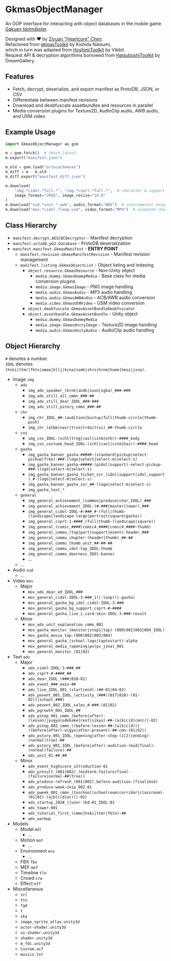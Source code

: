 # GkmasObjectManager

An OOP interface for interacting with object databases
in the mobile game [Gakuen Idolm@ster](https://gakuen.idolmaster-official.jp/).

Designed with ❤ by [Ziyuan "Heartcore" Chen](https://allenheartcore.github.io/). <br>
Refactored from [gkmasToolkit](https://github.com/kishidanatsumi/gkmasToolkit) by Kishida Natsumi, <br>
which in turn was adapted from [HoshimiToolkit](https://github.com/MalitsPlus/HoshimiToolkit) by Vibbit. <br>
Request API & decryption algorithms borrowed from [HatsuboshiToolkit](https://github.com/DreamGallery/HatsuboshiToolkit) by DreamGallery.



## Features

- Fetch, decrypt, deserialize, and export manifest as ProtoDB, JSON, or CSV
- Differentiate between manifest revisions
- Download and deobfuscate assetbundles and resources in parallel
- Media conversion plugins for Texture2D, AudioClip audio, AWB audio, and USM video



## Example Usage

```python
import GkmasObjectManager as gom

m = gom.fetch()  # fetch latest
m.export("manifest.json")

m_old = gom.load("octocacheevai")
m_diff = m - m_old
m_diff.export("manifest_diff.json")

m.download(
    "img.*cidol.*full.*", "img.*csprt.*full.*",  # character & support cards
    image_format="JPEG", image_resize="16:9"
)
m.download("sud.*inst.*.awb", audio_format="WAV")  # instrumental songs
m.download("mov.*cidol.*loop.usm", video_format="MP4")  # animated character cards
```



## Class Hierarchy

- `manifest.decrypt.AESCBCDecryptor` - Manifest decryption
- `manifest.octodb_pb2.Database` - ProtoDB deserialization
- `manifest.manifest.GkmasManifest` - **ENTRY POINT**
  - `manifest.revision.GkmasManifestRevision` - Manifest revision management
  - `manifest.listing.GkmasObjectList` - Object listing and indexing
    - `object.resource.GkmasResource` - Non-Unity object
      - `media.dummy.GkmasDummyMedia` - Base class for media conversion plugins
      - `media.image.GkmasImage` - PNG image handling
      - `media.audio.GkmasAudio` - MP3 audio handling
      - `media.audio.GkmasAWBAudio` - ACB/AWB audio conversion
      - `media.video.GkmasUSMVideo` - USM video conversion
    - `object.deobfuscate.GkmasAssetBundleDeobfuscator`
    - `object.assetbundle.GkmasAssetBundle` - Unity object
      - `media.dummy.GkmasDummyMedia`
      - `media.image.GkmasUnityImage` - Texture2D image handling
      - `media.audio.GkmasUnityAudio` - AudioClip audio handling



## Object Hierarchy

`#` denotes a number. <br>
`IDOL` denotes `(hski|ttmr|fktn|amao|kllj|kcna|ssmk|shro|hrnm|hume|hmsz|jsna)`.

- Image `img`
  - `adv`
    - `img_adv_speaker_(krnh|andk|sson|sgka)_###-###`
    - `img_adv_still_all_cmmn_###-##`
    - `img_adv_still_dear_IDOL_###-###`
    - `img_adv_still_pstory_cmmn_###-##`
  - `chr`
    - `img_chr_IDOL_##-(audition|bustup|full|thumb-circle|thumb-push)`
    - `img_chr_(atbm|nasr|trvo|trda|trvi)_##-thumb-circle`
  - `cos`
    - `img_cos_IDOL-(schl|trng|casl|cstm|othr)-####_body`
    - `img_cos_costume_head_IDOL-(schl|casl|cstm|hair)-####_head`
  - `gasha`
    - `img_gasha_banner_gasha-#####-(standard|pickup|select-pickup|free)-###-(logo|select|select-m|select-s)`
    - `img_gasha_banner_gasha-#####-(pidol|support)-select-pickup-###-(logo|select-m|select-s)`
    - `img_gasha_banner_gasha_ticket_ssr_(idol|support|idol_support)_#-(logo|select-m|select-s)`
    - `img_gasha_banner_gasha_ssr_##-(logo|select-m|select-s)`
    - `img_gasha_text_*`
  - `general`
    - `img_general_achievement_(common|produce|char_IDOL)_###`
    - `img_general_achievement_IDOL-(#-###|master|tower)_###`
    - `img_general_cidol-IDOL-#-###_#-(full|thumb-(landscape|landscape-large|portrait|square|gasha))`
    - `img_general_csprt-1-####_(full|thumb-(landscape|square))`
    - `img_general_(comic_####|comic4_####|comic4_####-thumb)`
    - `img_general_commu_(top|part|support|event)-header_###`
    - `img_general_commu_chapter-(header|thumb)_##-##`
    - `img_general_commu_thumb_unit_##-##-##`
    - `img_general_commu_idol-top_IDOL-thumb`
    - `img_general_commu_dearness_IDOl-banner`
    - ...
  - ...
- Audio `sud`
  - ...
- Video `mov`
  - Major
    - `mov_adv_dear_ed_IDOL_###`
    - `mov_general_cidol-IDOL-3-###_1(|-loop)(|-gasha)`
    - `mov_general_gasha_bg_idol_cidol-IDOL-3-###`
    - `mov_general_gasha_bg_support_csprt-#-####`
    - `mov_general_gasha_live_i_card-skin-IDOL-3-###-result`
  - Minor
    - `mov_adv_unit_explanation_cmmn_001`
    - `mov_gasha_monitor_(monitor|step1|tap)-(000|002|003|004_IDOL)`
    - `mov_gasha_movie_tap-(000|002|003|004)`
    - `mov_general_gasha_(school-logo|taptostart)-alpha`
    - `mov_general_media_(opening|pv|pv_jsna)_001`
    - `mov_general_monitor_(01|03)`
- Text `adv`
  - Major
    - `adv_cidol-IDOL-3-###_##`
    - `adv_csprt-#-####_##`
    - `adv_dear_IDOL_(###|010-01)`
    - `adv_event_###_main-##`
    - `adv_live_IDOL_001_(start|end)-(##-01|04-02)`
    - `adv_pevent_001_IDOL_(activity_(###|(017|018)-(01-02))|school_###)`
    - `adv_pevent_002_IDOL_sales_#-###-(01|02)`
    - `adv_pgrowth_001_IDOL_##`
    - `adv_pstep_001_cmmn_(before|after)-(lesson|jyugyo|odekake|rest|sikyu)-##-(a|b|c|d|cmn)(|-02)`
    - `adv_pstep_002_cmmn_((before-lesson-##-(a|b|c|d))|((before|after)-eigyo|after-present)-##-cmn-(01|02))`
    - `adv_pstory_001_IDOL_(opening|after-step-(1|2)|ending)-(normal|true)-##`
    - `adv_pstory_001_IDOL_(before|after)-audition-(mid|final)-(normal|failure)-##`
    - `adv_unit_01-##_##`
  - Minor
    - `adv_event_highscore_introduction-01`
    - `adv_presult_(001|002)_(midterm-failure|final-(failure|normal-##|true))`
    - `adv_produce-refresh_(001|002)_before-audition-(final|mid)`
    - `adv_produce-week-skip_002_01`
    - `adv_pweek_001_cmmn_(toschool|schoolroom|corridor|classroom)-(01|02)-(a|b|c|d|ac)(|-02)`
    - `adv_startup_202#_(|user-)bd-01_IDOL-01`
    - `adv_tower-001`
    - `adv_tutorial_first_(cmmn|hski|ttmr|fktn)-##`
    - `adv_warmup`
- Models
  - Model `mdl`
    - ...
  - Motion `mot`
    - ...
  - Environment `env`
    - ...
  - FBX `fbx`
  - MEF `mef`
  - Timeline `tln`
  - Crowd `crw`
  - Effect `eff`
- Miscellaneous
  - `scl`
  - `ttn`
  - `fgd`
  - `t`
  - `sky`
  - `image_sprite_atlas.unity3d`
  - `actor-shader.unity3d`
  - `ui-shader.unity3d`
  - `shader.unity3d`
  - `m_fdc.unity3d`
  - `Custom.acf`
  - `musics.txt`
